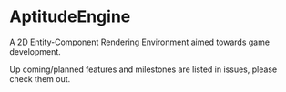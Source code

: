 # AptitudeEngine
A 2D Entity-Component Rendering Environment aimed towards game development.

Up coming/planned features and milestones are listed in issues, please check them out.